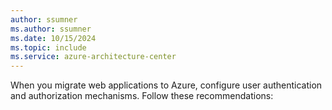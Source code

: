 ```yaml
---
author: ssumner
ms.author: ssumner
ms.date: 10/15/2024
ms.topic: include
ms.service: azure-architecture-center
---
```

When you migrate web applications to Azure, configure user authentication and authorization mechanisms. Follow these recommendations: